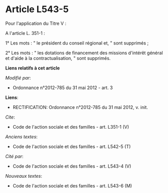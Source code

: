 # Article L543-5

Pour l'application du Titre V : 

A l'article L. 351-1 : 

1° Les mots : " le président du conseil régional et, " sont supprimés ; 

2° Les mots : " les dotations de financement des missions d'intérêt général et d'aide à la contractualisation, " sont
supprimés.

**Liens relatifs à cet article**

_Modifié par_:

  - Ordonnance n°2012-785 du 31 mai 2012 - art. 3

**Liens**:

  - RECTIFICATION: Ordonnance  n°2012-785 du 31 mai 2012, v. init.

_Cite_:

  - Code de l'action sociale et des familles - art. L351-1 (V)

_Anciens textes_:

  - Code de l'action sociale et des familles - art. L542-5 (T)

_Cité par_:

  - Code de l'action sociale et des familles - art. L543-4 (V)

_Nouveaux textes_:

  - Code de l'action sociale et des familles - art. L543-6 (M)
